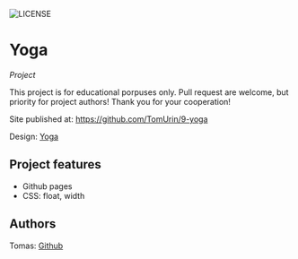 ![LICENSE](https://img.shields.io/badge/license-MIT-blue.svg?style=flat-square)

# Yoga

_Project_

This project is for educational porpuses only. Pull request are welcome, but priority for project authors! Thank you for your cooperation!

Site published at: https://github.com/TomUrin/9-yoga

Design: [Yoga](https://dribbble.com/shots/6857288/attachments/6857288-Yoga-studio-web-ui-concept?mode=media)
## Project features

-   Github pages
-   CSS: float, width

## Authors

Tomas: [Github](https://github.com/TomUrin)